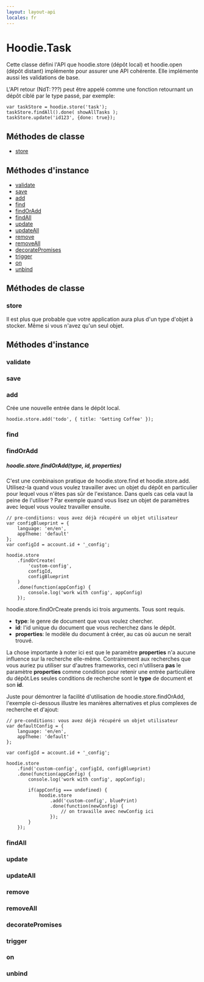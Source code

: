 ```yaml
---
layout: layout-api
locales: fr
---
```


# Hoodie.Task

Cette classe défini l'API que hoodie.store (dépôt local) et hoodie.open (dépôt distant) implémente pour assurer une API cohérente. Elle implémente aussi les validations de base.

L'API retour (NdT:&#x202F;???) peut être appelé comme une fonction retournant un dépôt ciblé par le type passé, par exemple:

<pre><code>var taskStore = hoodie.store('task');
taskStore.findAll().done( showAllTasks );
taskStore.update('id123', {done: true});
</code></pre>

## Méthodes de classe
- [store](#store)

## Méthodes d'instance
- [validate](#validate)
- [save](#save)
- [add](#add)
- [find](#find)
- [findOrAdd](#findOrAdd)
- [findAll](#findAll)
- [update](#update)
- [updateAll](#updateAll)
- [remove](#remove)
- [removeAll](#removeAll)
- [decoratePromises](#decoratePromises)
- [trigger](#trigger)
- [on](#on)
- [unbind](#unbind)




## Méthodes de classe
### store<a id="store"></a>

Il est plus que probable que votre application aura plus d'un type d'objet à stocker. Même si vous n'avez qu'un seul objet.

## Méthodes d'instance

<a id="validate"></a>
### validate

<a id="save"></a>
### save

<a id="add"></a>
### add

Crée une nouvelle entrée dans le dépôt local.

<pre><code>hoodie.store.add('todo', { title: 'Getting Coffee' });</code></pre>

<a id="find"></a>
### find

<a id="findOrAdd"></a>
### findOrAdd

##### hoodie.store.findOrAdd(type, id, properties)

C'est une combinaison pratique de hoodie.store.find et hoodie.store.add. Utilisez-la quand vous voulez travailler avec un objet du dépôt en particulier pour lequel vous n'êtes pas sûr de l'existance. Dans quels cas cela vaut la peine de l'utiliser&#x202F;? Par exemple quand vous lisez un objet de paramètres avec lequel vous voulez travailler ensuite.

<pre><code>// pre-conditions: vous avez déjà récupéré un objet utilisateur
var configBlueprint = { 
    language: 'en/en', 
    appTheme: 'default' 
};
var configId = account.id + '_config';

hoodie.store
    .findOrCreate(
        'custom-config', 
        configId, 
        configBlueprint
    )
    .done(function(appConfig) { 
        console.log('work with config', appConfig) 
    });
</code></pre>

hoodie.store.findOrCreate prends ici trois arguments. Tous sont requis.

 * **type**: le genre de document que vous voulez chercher.
 * **id**: l'id unique du document que vous recherchez dans le dépôt.
 * **properties**: le modèle du document à créer, au cas où aucun ne serait trouvé.

La chose importante à noter ici est que le paramètre **properties** n'a aucune influence sur la recherche elle-même. Contrairement aux recherches que vous auriez pu utiliser sur d'autres frameworks, ceci n'utilisera **pas** le paramètre **properties** comme condition pour retenir une entrée particulière du dépôt.Les seules conditions de recherche sont le **type** de document et son **id**.

Juste pour démontrer la facilité d'utilisation de hoodie.store.findOrAdd, l'exemple ci-dessous illustre les manières alternatives et plus complexes de recherche et d'ajout:

<pre><code>// pre-conditions: vous avez déjà récupéré un objet utilisateur
var defaultConfig = {
    language: 'en/en', 
    appTheme: 'default'
};

var configId = account.id + '_config';

hoodie.store
    .find('custom-config', configId, configBlueprint)
    .done(function(appConfig) {
        console.log('work with config', appConfig);

        if(appConfig === undefined) {
            hoodie.store
                .add('custom-config', bluePrint)
                .done(function(newConfig) {
                    // on travaille avec newConfig ici
                });
        }
    });
</code></pre>

<a id="findAll"></a>
### findAll

<a id="update"></a>
### update

<a id="updateAll"></a>
### updateAll

<a id="remove"></a>
### remove

<a id="removeAll"></a>
### removeAll

<a id="decoratePromises"></a>
### decoratePromises

<a id="trigger"></a>
### trigger

<a id="on"></a>
### on

<a id="unbind"></a>
### unbind
